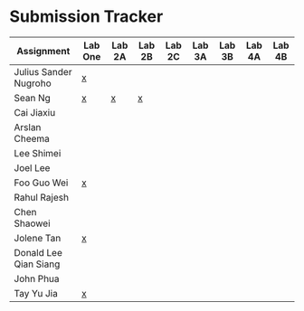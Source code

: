 # Submission Tracker

| Assignment            | Lab One | Lab 2A | Lab 2B | Lab 2C | Lab 3A  | Lab 3B | Lab 4A | Lab 4B |
|-----------------------|---------|--------|--------|--------|---------|--------|--------|--------|
| Julius Sander Nugroho |    [x](https://github.com/nusdistsys/submissions/issues/1)   |        |        |        |         |        |        |        |
| Sean Ng               |    [x](https://github.com/nusdistsys/submissions/issues/2)    |    [x](https://github.com/nusdistsys/submissions/issues/3)   |    [x](https://github.com/nusdistsys/submissions/issues/13)    |        |         |        |        |        |
| Cai Jiaxiu            |         |        |        |        |         |        |        |        |
| Arslan Cheema         |         |        |        |        |         |        |        |        |
| Lee Shimei            |         |        |        |        |         |        |        |        |
| Joel Lee              |         |        |        |        |         |        |        |        |
| Foo Guo Wei           |    [x](https://github.com/nusdistsys/submissions/issues/8)     |        |        |        |         |        |        |        |
| Rahul Rajesh          |         |        |        |        |         |        |        |        |
| Chen Shaowei          |         |        |        |        |         |        |        |        |
| Jolene Tan            |[x](https://github.com/nusdistsys/submissions/issues/7)|        |        |        |         |        |        |        |
| Donald Lee Qian Siang |         |        |        |        |         |        |        |        |
| John Phua             |         |        |        |        |         |        |        |        |
| Tay Yu Jia            |[x](https://github.com/nusdistsys/submissions/issues/10)|        |        |        |         |        |        |        |

